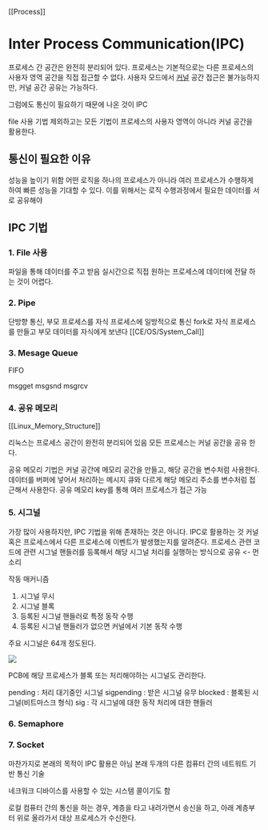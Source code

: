 [[Process]]

# Inter Process Communication(IPC)

프로세스 간 공간은 완전히 분리되어 있다.
프로세스는 기본적으로는 다른 프로세스의 사용자 영역 공간을 직접 접근할 수 없다.
사용자 모드에서 [커널](Kernel) 공간 접근은 불가능하지만, 커널 공간 공유는 가능하다.

그럼에도 통신이 필요하기 때문에 나온 것이 IPC

file 사용 기법 제외하고는 모든 기법이 프로세스의 사용자 영역이 아니라 커널 공간을 활용한다.

## 통신이 필요한 이유
성능을 높이기 위함
어떤 로직을 하나의 프로세스가 아니라 여러 프로세스가 수행하게 하여 빠른 성능을 기대할 수 있다.
이를 위해서는 로직 수행과정에서 필요한 데이터를 서로 공유해야

## IPC 기법

### 1. File 사용
파일을 통해 데이터를 주고 받음
실시간으로 직접 원하는 프로세스에 데이터에 전달 하는 것이 어렵다.

### 2. Pipe
단방향 통신, 부모 프로세스를 자식 프로세스에 일방적으로 통신
fork로 자식 프로세스를 만들고 부모 데이터를 자식에게 보낸다
[[CE/OS/System_Call]]

### 3. Mesage Queue
FIFO

msgget
msgsnd
msgrcv

### 4. 공유 메모리
[[Linux_Memory_Structure]]

리눅스는 프로세스 공간이 완전히 분리되어 있음
모든 프로세스는 커널 공간을 공유 한다.

공유 메모리 기법은 커널 공간에 메모리 공간을 만들고, 해당 공간을 변수처럼 사용한다. 
데이터를 버퍼에 넣어서 처리하는 메시지 큐와 다르게 해당 메모리 주소를 변수처럼 접근해서 사용한다.
공유 메모리 key를 통해 여러 프로세스가 접근 가능

### 5. 시그널
가장 많이 사용하지만, IPC 기법을 위해 존재하는 것은 아니다. IPC로 활용하는 것
커널 혹은 프로세스에서 다른 프로세스에 이벤트가 발생했는지를 알려준다. 
프로세스 관련 코드에 관련 시그널 핸들러를 등록해서 해당 시그널 처리를 실행하는 방식으로 공유 <- 먼소리

작동 매커니즘
1. 시그널 무시
2. 시그널 블록
3. 등록된 시그널 핸들러로 특정 동작 수행
4. 등록된 시그널 핸들러가 없으면 커널에서 기본 동작 수행

주요 시그널은 64개 정도된다.

![](https://i.imgur.com/VcAWlmW.png)

PCB에 해당 프로세스가 블록 또는 처리해야하는 시그널도 관리한다.

pending : 처리 대기중인 시그널
sigpending : 받은 시그널 유무
blocked : 블록된 시그널(비트마스크 형식)
sig : 각 시그널에 대한 동작 처리에 대한 핸들러

### 6. Semaphore


### 7. Socket
마찬가지로 본래의 목적이 IPC 활용은 아님
본래 두개의 다른 컴퓨터 간의 네트워트 기반 통신 기술

네크워크 디바이스를 사용할 수 있는 시스템 콜이기도 함

로컬 컴퓨터 간의 통신을 하는 경우, 계층을 타고 내려가면서 송신을 하고, 아래 계층부터 위로 올라가서 대상 프로세스가 수신한다.